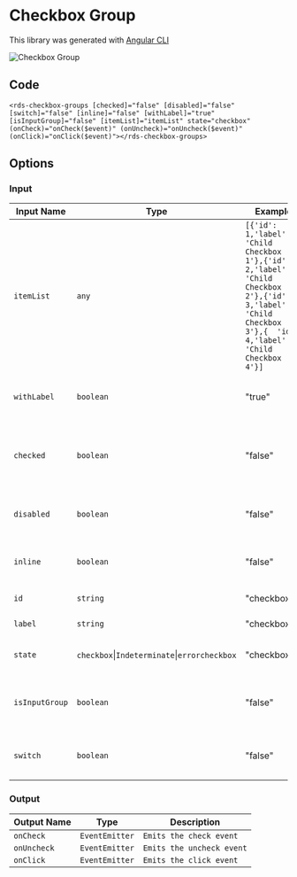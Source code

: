 # Checkbox Group

This library was generated with [Angular CLI](https://github.com/angular/angular-cli)
<p align="left">
<img src="../../assets/Checkbox-Group.png" alt="Checkbox Group"/>
<p/>

## Code

`<rds-checkbox-groups
  [checked]="false"
  [disabled]="false"
  [switch]="false"
  [inline]="false"
  [withLabel]="true"
  [isInputGroup]="false"
  [itemList]="itemList"
  state="checkbox"
  (onCheck)="onCheck($event)"
  (onUncheck)="onUncheck($event)"
  (onClick)="onClick($event)"></rds-checkbox-groups>`
  
## Options
### Input
<!-- prettier-ignore -->
| Input Name                  | Type                             |Example| Description                                                                  |
| --------------------------- | -------------------------------- |------------| ---------------------------------------------------------------------------- |
| `itemList`                     | `any`    |`[{'id': 1,'label': 'Child Checkbox 1'},{'id': 2,'label': 'Child Checkbox 2'},{'id': 3,'label': 'Child Checkbox 3'},{  'id': 4,'label': 'Child Checkbox 4'}]`|Shows the close button  |
| `withLabel`           | `boolean`                          | "true"|Specify label to be shown or not|
| `checked`                     | `boolean`                            |"false"|Specify checkbox to be checked or not by default  | 
| `disabled`                     | `boolean`                            |"false"|Specify disable the checkbox or not |  
| `inline`                     | `boolean`                            |"false"|Specify items to be shown as in line |  
|`id`|`string`|"checkboxid"|Specify the id |
|`label`|`string`|"checkboxid"|Specify the label |
|`state`|`checkbox`\|`Indeterminate`\|`errorcheckbox`    |"checkbox"|Specify the type of checkbox |
| `isInputGroup`                     | `boolean`                            |"false"|Specify whether using as input group or not | 
| `switch`                     | `boolean`                            |"false"|Specify switch type checkbox or not | 


### Output
| Output Name                 | Type          | Description                     |      
| --------------------------- | --------------|------------------|
| `onCheck`                 |  `EventEmitter`  | `Emits the check event`  |
| `onUncheck`                 |  `EventEmitter`  | `Emits the uncheck event`  |
| `onClick`                 |  `EventEmitter`  | `Emits the click event`  |
